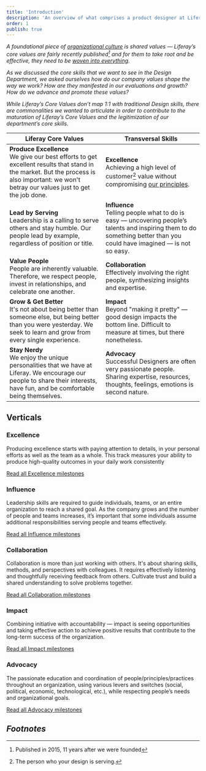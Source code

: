 ```yaml
---
title: 'Introduction'
description: 'An overview of what comprises a product designer at Liferay'
order: 1
publish: true
---
```


_A foundational piece of [organizational culture](https://www.managementstudyguide.com/importance-of-organization-culture.htm) is shared values — Liferay’s core values are fairly recently published[^1] and for them to take root and be effective, they need to be [woven into everything](https://hbr.org/2002/07/make-your-values-mean-something)._

_As we discussed the core skills that we want to see in the Design Department, we asked ourselves how do our company values shape the way we work? How are they manifested in our evaluations and growth? How do we advance and promote these values?_

_While Liferay’s Core Values don’t map 1:1 with traditional Design skills, there are commonalities we wanted to articulate in order to contribute to the maturation of Liferay’s Core Values and the legitimization of our department’s core skills._

| Liferay Core Values                                                                                                                                                                              | Transversal Skills                                                                                                                                                           |
| ------------------------------------------------------------------------------------------------------------------------------------------------------------------------------------------------ | ---------------------------------------------------------------------------------------------------------------------------------------------------------------------------- |
| **Produce Excellence** <br/> We give our best efforts to get excellent results that stand in the market. But the process is also important: we won't betray our values just to get the job done. | **Excellence** <br/> Achieving a high level of customer[^2] value without compromising [our principles](/principles).                                                        |
| **Lead by Serving** <br/> Leadership is a calling to serve others and stay humble. Our people lead by example, regardless of position or title.                                                  | **Influence** <br/> Telling people what to do is easy — uncovering people’s talents and inspiring them to do something better than you could have imagined — is not so easy. |
| **Value People** <br/> People are inherently valuable. Therefore, we respect people, invest in relationships, and celebrate one another.                                                         | **Collaboration** <br/> Effectively involving the right people, synthesizing insights and expertise.                                                                         |
| **Grow & Get Better** <br/> It's not about being better than someone else, but being better than you were yesterday. We seek to learn and grow from every single experience.                     | **Impact** <br/> Beyond "making it pretty" — good design impacts the bottom line. Difficult to measure at times, but there nonetheless.                                      |
| **Stay Nerdy** <br/>We enjoy the unique personalities that we have at Liferay. We encourage our people to share their interests, have fun, and be comfortable being themselves.                  | **Advocacy** <br/> Successful Designers are often very passionate people. Sharing expertise, resources, thoughts, feelings, emotions is second nature.                       |

## Verticals

### Excellence

Producing excellence starts with paying attention to details, in your personal efforts as well as the team as a whole. This track measures your ability to produce high-quality outcomes in your daily work consistently

[Read all Excellence milestones](.././excellence)

### Influence

Leadership skills are required to guide individuals, teams, or an entire organization to reach a shared goal. As the company grows and the number of people and teams increases, it’s important that some individuals assume additional responsibilities serving people and teams effectively.

[Read all Influence milestones](.././influence)

### Collaboration

Collaboration is more than just working with others. It's about sharing skills, methods, and perspectives with colleagues. It requires effectively listening and thoughtfully receiving feedback from others. Cultivate trust and build a shared understanding to solve problems together.

[Read all Collaboration milestones](.././collaboration)

### Impact

Combining initiative with accountability — impact is seeing opportunities and taking effective action to achieve positive results that contribute to the long-term success of the organization.

[Read all Impact milestones](.././impact)

### Advocacy

The passionate education and coordination of people/principles/practices throughout an organization, using various levers and switches (social, political, economic, technological, etc.), while respecting people’s needs and organizational goals.

[Read all Advocacy milestones](.././advocacy)

## _Footnotes_

[^1]: Published in 2015, 11 years after we were founded
[^2]: The person who your design is serving.
